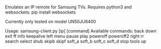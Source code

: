 Emulates an IP remote for Samsung TVs. Requires python3 and websockets:
pip install websockets

Currently only tested on model UN50JU6400

Usage: samsung-client.py [ip] [command]
Available commands:
back
down
exit
ff
info
keepalive
left
menu
pause
play
poweroff
poweroff2
right
rr
search
select
shub
skipb
skipf
soft_a
soft_b
soft_c
soft_d
stop
tools
up
